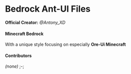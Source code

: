 # Bedrock Ant-UI Files
**Official Creator:** *@Antony_XD*

#### Minecraft Bedrock

With a unique style focusing on especially **Ore-Ui Minecraft**

#### Contributors
*(none)* ;-;